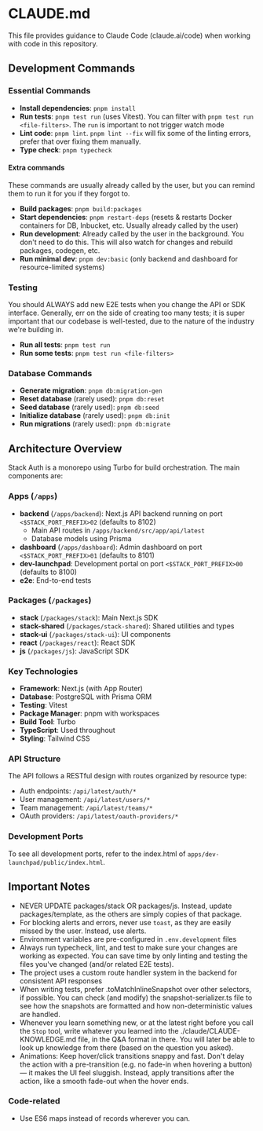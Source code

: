 # CLAUDE.md

This file provides guidance to Claude Code (claude.ai/code) when working with code in this repository.

## Development Commands

### Essential Commands
- **Install dependencies**: `pnpm install`
- **Run tests**: `pnpm test run` (uses Vitest). You can filter with `pnpm test run <file-filters>`. The `run` is important to not trigger watch mode
- **Lint code**: `pnpm lint`. `pnpm lint --fix` will fix some of the linting errors, prefer that over fixing them manually.
- **Type check**: `pnpm typecheck`

#### Extra commands
These commands are usually already called by the user, but you can remind them to run it for you if they forgot to.
- **Build packages**: `pnpm build:packages`
- **Start dependencies**: `pnpm restart-deps` (resets & restarts Docker containers for DB, Inbucket, etc. Usually already called by the user)
- **Run development**: Already called by the user in the background. You don't need to do this. This will also watch for changes and rebuild packages, codegen, etc.
- **Run minimal dev**: `pnpm dev:basic` (only backend and dashboard for resource-limited systems)

### Testing
You should ALWAYS add new E2E tests when you change the API or SDK interface. Generally, err on the side of creating too many tests; it is super important that our codebase is well-tested, due to the nature of the industry we're building in.
- **Run all tests**: `pnpm test run`
- **Run some tests**: `pnpm test run <file-filters>`

### Database Commands
- **Generate migration**: `pnpm db:migration-gen`
- **Reset database** (rarely used): `pnpm db:reset`
- **Seed database** (rarely used): `pnpm db:seed`
- **Initialize database** (rarely used): `pnpm db:init`
- **Run migrations** (rarely used): `pnpm db:migrate`

## Architecture Overview

Stack Auth is a monorepo using Turbo for build orchestration. The main components are:

### Apps (`/apps`)
- **backend** (`/apps/backend`): Next.js API backend running on port `<$STACK_PORT_PREFIX>02` (defaults to 8102)
  - Main API routes in `/apps/backend/src/app/api/latest`
  - Database models using Prisma
- **dashboard** (`/apps/dashboard`): Admin dashboard on port `<$STACK_PORT_PREFIX>01` (defaults to 8101)
- **dev-launchpad**: Development portal on port `<$STACK_PORT_PREFIX>00` (defaults to 8100)
- **e2e**: End-to-end tests

### Packages (`/packages`)
- **stack** (`/packages/stack`): Main Next.js SDK
- **stack-shared** (`/packages/stack-shared`): Shared utilities and types
- **stack-ui** (`/packages/stack-ui`): UI components
- **react** (`/packages/react`): React SDK
- **js** (`/packages/js`): JavaScript SDK

### Key Technologies
- **Framework**: Next.js (with App Router)
- **Database**: PostgreSQL with Prisma ORM
- **Testing**: Vitest
- **Package Manager**: pnpm with workspaces
- **Build Tool**: Turbo
- **TypeScript**: Used throughout
- **Styling**: Tailwind CSS

### API Structure
The API follows a RESTful design with routes organized by resource type:
- Auth endpoints: `/api/latest/auth/*`
- User management: `/api/latest/users/*`
- Team management: `/api/latest/teams/*`
- OAuth providers: `/api/latest/oauth-providers/*`

### Development Ports
To see all development ports, refer to the index.html of `apps/dev-launchpad/public/index.html`.

## Important Notes
- NEVER UPDATE packages/stack OR packages/js. Instead, update packages/template, as the others are simply copies of that package.
- For blocking alerts and errors, never use `toast`, as they are easily missed by the user. Instead, use alerts.
- Environment variables are pre-configured in `.env.development` files
- Always run typecheck, lint, and test to make sure your changes are working as expected. You can save time by only linting and testing the files you've changed (and/or related E2E tests).
- The project uses a custom route handler system in the backend for consistent API responses
- When writing tests, prefer .toMatchInlineSnapshot over other selectors, if possible. You can check (and modify) the snapshot-serializer.ts file to see how the snapshots are formatted and how non-deterministic values are handled.
- Whenever you learn something new, or at the latest right before you call the `Stop` tool, write whatever you learned into the ./claude/CLAUDE-KNOWLEDGE.md file, in the Q&A format in there. You will later be able to look up knowledge from there (based on the question you asked).
- Animations: Keep hover/click transitions snappy and fast. Don't delay the action with a pre-transition (e.g. no fade-in when hovering a button) — it makes the UI feel sluggish. Instead, apply transitions after the action, like a smooth fade-out when the hover ends.

### Code-related
- Use ES6 maps instead of records wherever you can.
